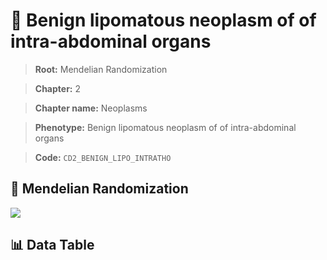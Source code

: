 # 🧪 Benign lipomatous neoplasm of  of intra-abdominal organs

> **Root:** Mendelian Randomization

> **Chapter:** 2  

> **Chapter name:** Neoplasms

> **Phenotype:** Benign lipomatous neoplasm of  of intra-abdominal organs  

> **Code:** `CD2_BENIGN_LIPO_INTRATHO`

## 🧬 Mendelian Randomization  

<img src="/MR/Figures/Forward/CD2_BENIGN_LIPO_INTRATHO.png"/>

## 📊 Data Table

<CsvTableMRF src="/public/MR/Data/Forward/CD2_BENIGN_LIPO_INTRATHO.csv"/>
